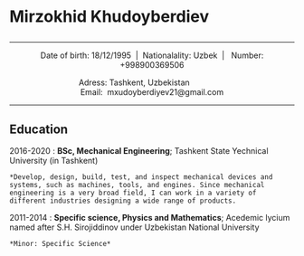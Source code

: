 <style>
    .name {
        text-align: left;
<<<<<<< HEAD
        font-size: 2.5rem;

=======
        font-size:d 2rem;
>>>>>>> 58027ac4411b4a8f5f608ed26222ae1ab4049d60
    }
    .info {
        text-align: center;
        
    }
</style>

# <p class='name'>Mirzokhid Khudoyberdiev</p>

---

<p class="info">Date of birth: 18/12/1995 &nbsp;|&nbsp; Nationalality: Uzbek &nbsp;| &nbsp; Number: +998900369506</p>

<p class="info">Adress:  <adress>Tashkent, Uzbekistan</adress>   &nbsp;&nbsp;&nbsp;&nbsp;&nbsp;&nbsp;&nbsp; &nbsp;&nbsp;&nbsp;&nbsp;&nbsp;&nbsp;&nbsp; Email:&nbsp;&nbsp;mxudoyberdiyev21@gmail.com</p>

---

## Education

2016-2020
: **BSc, Mechanical Engineering**; Tashkent State Yechnical University (in Tashkent)

    *Develop, design, build, test, and inspect mechanical devices and systems, such as machines, tools, and engines. Since mechanical engineering is a very broad field, I can work in a variety of different industries designing a wide range of products.

2011-2014
: **Specific science, Physics and Mathematics**; Acedemic lycium named after S.H. Sirojiddinov under Uzbekistan National University

    *Minor: Specific Science*
